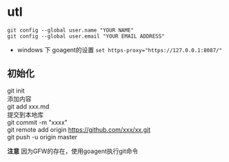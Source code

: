 # utl
```
git config --global user.name "YOUR NAME"
git config --global user.email "YOUR EMAIL ADDRESS"
```
* windows 下
goagent的设置
`set https-proxy="https://127.0.0.1:8087/"`

## 初始化
git init  
添加内容  
git add xxx.md  
提交到本地库  
git commit -m "xxxx"  
git remote add origin https://github.com/xxx/xx.git  
git push -u origin master  

**注意**
因为GFW的存在，使用goagent执行git命令
